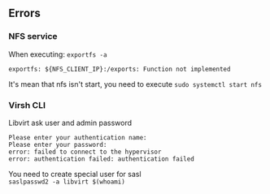 Errors
------

### NFS service
When executing: `exportfs -a`
```
exportfs: ${NFS_CLIENT_IP}:/exports: Function not implemented
```
It's mean that nfs isn't start, you need to execute
`sudo systemctl start nfs`

### Virsh CLI
Libvirt ask user and admin password
```
Please enter your authentication name: 
Please enter your password:
error: failed to connect to the hypervisor
error: authentication failed: authentication failed
```

You need to create special user for sasl   
`saslpasswd2 -a libvirt $(whoami)`
